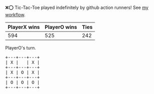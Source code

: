 :x::o: Tic-Tac-Toe played indefinitely by github action runners! See [my workflow](.github/workflows/play.yaml).

|PlayerX wins|PlayerO wins|Ties|
|-|-|-|
|594|525|242|

PlayerO's turn.

<pre>
+---+---+---+
| X |   | X |
+---+---+---+
| X | O | X |
+---+---+---+
| O | O | O |
+---+---+---+
</pre>